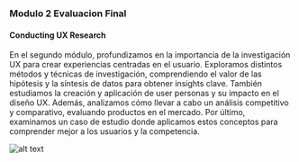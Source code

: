 ### Modulo 2 Evaluacion Final
#### Conducting UX Research

En el segundo módulo, profundizamos en la importancia de la investigación UX para crear experiencias centradas en el usuario. Exploramos distintos métodos y técnicas de investigación, comprendiendo el valor de las hipótesis y la síntesis de datos para obtener insights clave. También estudiamos la creación y aplicación de user personas y su impacto en el diseño UX. Además, analizamos cómo llevar a cabo un análisis competitivo y comparativo, evaluando productos en el mercado. Por último, examinamos un caso de estudio donde aplicamos estos conceptos para comprender mejor a los usuarios y la competencia.


![alt text](C:\Users\user\Desktop\git%20Hup\img\Modulo2.png.jpeg)